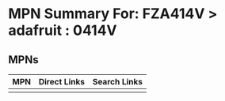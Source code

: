 



# MPN Summary For: FZA414V > adafruit : 0414V

## MPNs
  

|MPN|Direct Links|Search Links|
| :--- | :--- | :--- |
||||
